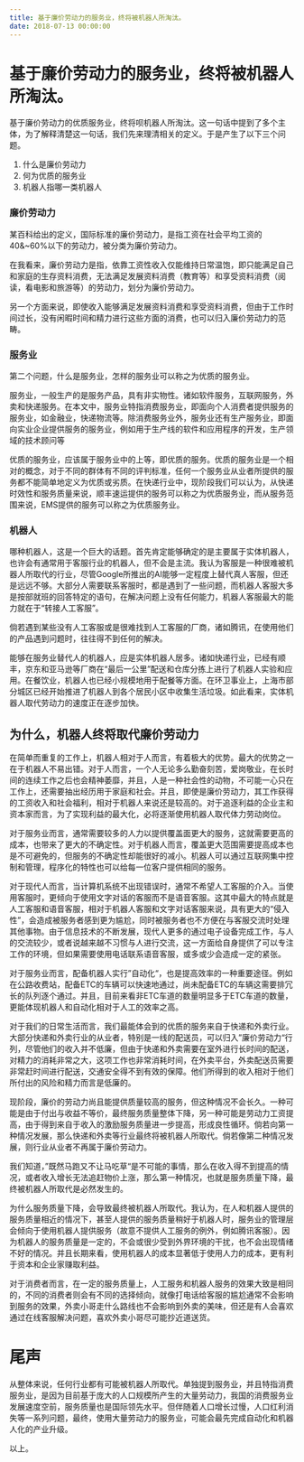 ```yaml
---
title: 基于廉价劳动力的服务业，终将被机器人所淘汰。
date: 2018-07-13 00:00:00
---
```

# 基于廉价劳动力的服务业，终将被机器人所淘汰。

基于廉价劳动力的优质服务业，终将呗机器人所淘汰。这一句话中提到了多个主体，为了解释清楚这一句话，我们先来理清相关的定义。于是产生了以下三个问题。

1. 什么是廉价劳动力
2. 何为优质的服务业
3. 机器人指哪一类机器人

### 廉价劳动力

某百科给出的定义，国际标准的廉价劳动力，是指工资在社会平均工资的40&~60%以下的劳动力，被分类为廉价劳动力。

在我看来，廉价劳动力是指，依靠工资性收入仅能维持日常温饱，即只能满足自己和家庭的生存资料消费，无法满足发展资料消费（教育等）和享受资料消费（阅读，看电影和旅游等）的劳动力，划分为廉价劳动力。

另一个方面来说，即使收入能够满足发展资料消费和享受资料消费，但由于工作时间过长，没有闲暇时间和精力进行这些方面的消费，也可以归入廉价劳动力的范畴。

### 服务业

第二个问题，什么是服务业，怎样的服务业可以称之为优质的服务业。

服务业，一般生产的是服务产品，具有非实物性。诸如软件服务，互联网服务，外卖和快递服务。在本文中，服务业特指消费服务业，即面向个人消费者提供服务的服务业，如金融业，快递物流等。除消费服务业外，服务业还有生产服务业，即面向实业企业提供服务的服务业，例如用于生产线的软件和应用程序的开发，生产领域的技术顾问等

优质的服务业，应该属于服务业中的上等，即优质的服务。优质的服务业是一个相对的概念，对于不同的群体有不同的评判标准，任何一个服务业从业者所提供的服务都不能简单地定义为优质或劣质。在快递行业中，现阶段我们可以认为，从快递时效性和服务质量来说，顺丰速运提供的服务可以称之为优质服务业，而从服务范围来说，EMS提供的服务可以称之为优质服务业。

### 机器人

哪种机器人，这是一个巨大的话题。首先肯定能够确定的是主要属于实体机器人，也许会有通常用于客服行业的机器人，但不会是主流。我认为客服是一种很难被机器人所取代的行业，尽管Google所推出的AI能够一定程度上替代真人客服，但还是远远不够。大部分人需要联系客服时，都是遇到了一些问题，而机器人客服大多是按部就班的回答特定的语句，在解决问题上没有任何能力，机器人客服最大的能力就在于“转接人工客服”。

倘若遇到某些没有人工客服或是很难找到人工客服的厂商，诸如腾讯，在使用他们的产品遇到问题时，往往得不到任何的解决。

能够在服务业替代人的机器人，应是实体机器人居多。诸如快递行业，已经有顺丰，京东和亚马逊等厂商在“最后一公里”配送和仓库分拣上进行了机器人实验和应用。在餐饮业，机器人也已经小规模地用于配餐等方面。在环卫事业上，上海市部分城区已经开始推进了机器人到各个居民小区中收集生活垃圾。如此看来，实体机器人取代劳动力的速度正在逐步加快。

## 为什么，机器人终将取代廉价劳动力

在简单而重复的工作上，机器人相对于人而言，有着极大的优势。最大的优势之一在于机器人不易出错。对于人而言，一个人无论多么勤奋刻苦，爱岗敬业，在长时间的连续工作之后也会精神萎靡，并且，人是一种社会性的动物，不可能一心只在工作上，还需要抽出经历用于家庭和社会。并且，即使是廉价劳动力，其工作获得的工资收入和社会福利，相对于机器人来说还是较高的。对于追逐利益的企业主和资本家而言，为了实现利益的最大化，必将逐渐使用机器人取代体力劳动岗位。

对于服务业而言，通常需要较多的人力以提供覆盖面更大的服务，这就需要更高的成本，也带来了更大的不确定性。对于机器人而言，覆盖更大范围需要提高成本也是不可避免的，但服务的不确定性却能很好的减小。机器人可以通过互联网集中控制和管理，程序化的特性也可以给每一位客户提供相同的服务。

对于现代人而言，当计算机系统不出现错误时，通常不希望人工客服的介入。当使用客服时，更倾向于使用文字对话的客服而不是语音客服。这其中最大的特点就是人工客服和语音客服，相对于机器人客服和文字对话客服来说，具有更大的“侵入性”，会造成被服务者感到更为尴尬，同时被服务者也不方便在与客服交流时处理其他事物。由于信息技术的不断发展，现代人更多的通过电子设备完成工作，与人的交流较少，或者说越来越不习惯与人进行交流，这一方面给自身提供了可以专注工作的环境，但如果需要使用电话联系语音客服，或多或少会造成一定的紧张。

对于服务业而言，配备机器人实行”自动化“，也是提高效率的一种重要途径。例如在公路收费站，配备ETC的车辆可以快速地通过，尚未配备ETC的车辆这需要排冗长的队列逐个通过。并且，目前来看非ETC车道的数量明显多于ETC车道的数量，更能体现机器人和自动化相对于人工的效率之高。

对于我们的日常生活而言，我们最能体会到的优质的服务来自于快递和外卖行业。大部分快递和外卖行业的从业者，特别是一线的配送员，可以归入”廉价劳动力“行列，尽管他们的收入并不低廉，但由于快递和外卖需要在室外进行长时间的配送，对精力的消耗非常之大，这项工作也非常消耗时间，在外卖平台，外卖配送员需要非常赶时间进行配送，交通安全得不到有效的保障。他们所得到的收入相对于他们所付出的风险和精力而言是低廉的。

现阶段，廉价的劳动力尚且能提供质量较高的服务，但这种情况不会长久。一种可能是由于付出与收益不等价，最终服务质量整体下降，另一种可能是劳动力工资提高，由于得到来自于收入的激励服务质量进一步提高，形成良性循环。倘若向第一种情况发展，那么快递和外卖等行业最终将被机器人所取代。倘若像第二种情况发展，则行业从业者不再属于廉价劳动力。

我们知道，”既然马跑又不让马吃草“是不可能的事情，那么在收入得不到提高的情况，或者收入增长无法追赶物价上涨，那么第一种情况，也就是服务质量下降，最终被机器人所取代是必然发生的。

为什么服务质量下降，会导致最终被机器人所取代。我认为，在人和机器人提供的服务质量相近的情况下，甚至人提供的服务质量稍好于机器人时，服务业的管理层会倾向于使用机器人提供服务（故意不提供人工服务的例外，例如腾讯客服）。因为机器人的服务质量是一定的，不会或很少受到外界环境的干扰，也不会出现情绪不好的情况。并且长期来看，使用机器人的成本显著低于使用人力的成本，更有利于资本和企业家赚取利益。

对于消费者而言，在一定的服务质量上，人工服务和机器人服务的效果大致是相同的，不同的消费者则会有不同的选择倾向，就像打电话给客服的尴尬通常不会影响到服务的效果，外卖小哥走什么路线也不会影响到外卖的美味，但还是有人会喜欢通过在线客服解决问题，喜欢外卖小哥尽可能抄近道送货。

# 尾声

从整体来说，任何行业都有可能被机器人所取代。单独提到服务业，并且特指消费服务业，是因为目前基于庞大的人口规模所产生的大量劳动力，我国的消费服务业发展速度空前，服务质量也是国际领先水平。但伴随着人口增长过慢，人口红利消失等一系列问题，最终，使用大量劳动力的服务业，可能会最先完成自动化和机器人化的产业升级。

以上。